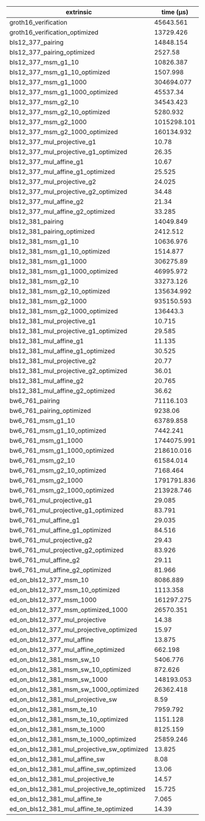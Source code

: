 | extrinsic                                   | time (µs)   |
| ------------------------------------------- | ----------- |
| groth16_verification                        | 45643.561   |
| groth16_verification_optimized              | 13729.426   |
| bls12_377_pairing                           | 14848.154   |
| bls12_377_pairing_optimized                 | 2527.58     |
| bls12_377_msm_g1_10                         | 10826.387   |
| bls12_377_msm_g1_10_optimized               | 1507.998    |
| bls12_377_msm_g1_1000                       | 304694.077  |
| bls12_377_msm_g1_1000_optimized             | 45537.34    |
| bls12_377_msm_g2_10                         | 34543.423   |
| bls12_377_msm_g2_10_optimized               | 5280.932    |
| bls12_377_msm_g2_1000                       | 1015298.101 |
| bls12_377_msm_g2_1000_optimized             | 160134.932  |
| bls12_377_mul_projective_g1                 | 10.78       |
| bls12_377_mul_projective_g1_optimized       | 26.35       |
| bls12_377_mul_affine_g1                     | 10.67       |
| bls12_377_mul_affine_g1_optimized           | 25.525      |
| bls12_377_mul_projective_g2                 | 24.025      |
| bls12_377_mul_projective_g2_optimized       | 34.48       |
| bls12_377_mul_affine_g2                     | 21.34       |
| bls12_377_mul_affine_g2_optimized           | 33.285      |
| bls12_381_pairing                           | 14049.849   |
| bls12_381_pairing_optimized                 | 2412.512    |
| bls12_381_msm_g1_10                         | 10636.976   |
| bls12_381_msm_g1_10_optimized               | 1514.877    |
| bls12_381_msm_g1_1000                       | 306275.89   |
| bls12_381_msm_g1_1000_optimized             | 46995.972   |
| bls12_381_msm_g2_10                         | 33273.126   |
| bls12_381_msm_g2_10_optimized               | 135634.992  |
| bls12_381_msm_g2_1000                       | 935150.593  |
| bls12_381_msm_g2_1000_optimized             | 136443.3    |
| bls12_381_mul_projective_g1                 | 10.715      |
| bls12_381_mul_projective_g1_optimized       | 29.585      |
| bls12_381_mul_affine_g1                     | 11.135      |
| bls12_381_mul_affine_g1_optimized           | 30.525      |
| bls12_381_mul_projective_g2                 | 20.77       |
| bls12_381_mul_projective_g2_optimized       | 36.01       |
| bls12_381_mul_affine_g2                     | 20.765      |
| bls12_381_mul_affine_g2_optimized           | 36.62       |
| bw6_761_pairing                             | 71116.103   |
| bw6_761_pairing_optimized                   | 9238.06     |
| bw6_761_msm_g1_10                           | 63789.858   |
| bw6_761_msm_g1_10_optimized                 | 7442.241    |
| bw6_761_msm_g1_1000                         | 1744075.991 |
| bw6_761_msm_g1_1000_optimized               | 218610.016  |
| bw6_761_msm_g2_10                           | 61584.014   |
| bw6_761_msm_g2_10_optimized                 | 7168.464    |
| bw6_761_msm_g2_1000                         | 1791791.836 |
| bw6_761_msm_g2_1000_optimized               | 213928.746  |
| bw6_761_mul_projective_g1                   | 29.085      |
| bw6_761_mul_projective_g1_optimized         | 83.791      |
| bw6_761_mul_affine_g1                       | 29.035      |
| bw6_761_mul_affine_g1_optimized             | 84.516      |
| bw6_761_mul_projective_g2                   | 29.43       |
| bw6_761_mul_projective_g2_optimized         | 83.926      |
| bw6_761_mul_affine_g2                       | 29.11       |
| bw6_761_mul_affine_g2_optimized             | 81.966      |
| ed_on_bls12_377_msm_10                      | 8086.889    |
| ed_on_bls12_377_msm_10_optimized            | 1113.358    |
| ed_on_bls12_377_msm_1000                    | 161297.275  |
| ed_on_bls12_377_msm_optimized_1000          | 26570.351   |
| ed_on_bls12_377_mul_projective              | 14.38       |
| ed_on_bls12_377_mul_projective_optimized    | 15.97       |
| ed_on_bls12_377_mul_affine                  | 13.875      |
| ed_on_bls12_377_mul_affine_optimized        | 662.198     |
| ed_on_bls12_381_msm_sw_10                   | 5406.776    |
| ed_on_bls12_381_msm_sw_10_optimized         | 872.626     |
| ed_on_bls12_381_msm_sw_1000                 | 148193.053  |
| ed_on_bls12_381_msm_sw_1000_optimized       | 26362.418   |
| ed_on_bls12_381_mul_projective_sw           | 8.59        |
| ed_on_bls12_381_msm_te_10                   | 7959.792    |
| ed_on_bls12_381_msm_te_10_optimized         | 1151.128    |
| ed_on_bls12_381_msm_te_1000                 | 8125.159    |
| ed_on_bls12_381_msm_te_1000_optimized       | 25859.246   |
| ed_on_bls12_381_mul_projective_sw_optimized | 13.825      |
| ed_on_bls12_381_mul_affine_sw               | 8.08        |
| ed_on_bls12_381_mul_affine_sw_optimized     | 13.06       |
| ed_on_bls12_381_mul_projective_te           | 14.57       |
| ed_on_bls12_381_mul_projective_te_optimized | 15.725      |
| ed_on_bls12_381_mul_affine_te               | 7.065       |
| ed_on_bls12_381_mul_affine_te_optimized     | 14.39       |
